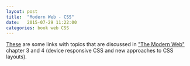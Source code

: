 ```yaml
---
layout: post
title:  "Modern Web - CSS"
date:   2015-07-29 11:22:00
categories: book web CSS
---
```


[These](http://www.one-tab.com/page/tx2S4luyRRGhO3Ga6Le2Xg) are some links with topics that are discussed in ["The Modern Web"](http://modernwebbook.com/) chapter 3 and 4 (device responsive CSS and new approaches to CSS layouts).
